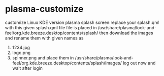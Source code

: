 # plasma-customize
customize Linux KDE version plasma splash screen
replace your splash.qml with this given splash.qml file
file is placed in
/usr/share/plasma/look-and-feel/org.kde.breeze.desktop/contents/splash/
then download the images and rename them with given names as
1)  1234.jpg
2)  logo.png
3)  spinner.png
and place them in
/usr/share/plasma/look-and-feel/org.kde.breeze.desktop/contents/splash/images/
log out now
and wait after login
